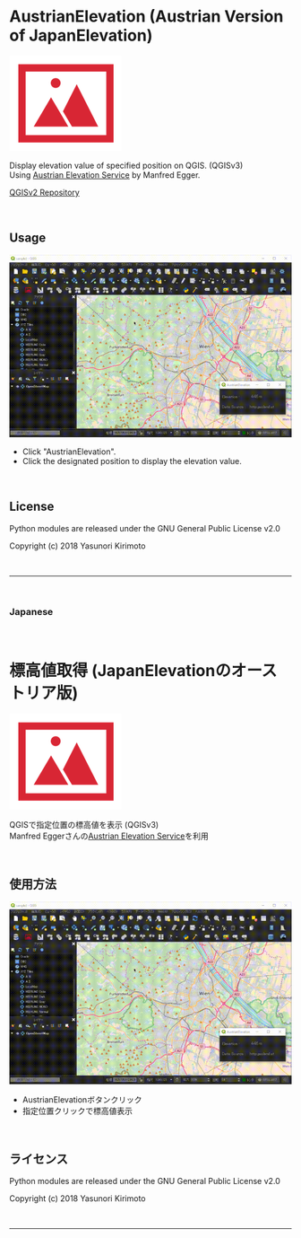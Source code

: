 ﻿# AustrianElevation (Austrian Version of JapanElevation)
![README01](./img/README01.png)

Display elevation value of specified position on QGIS. (QGISv3)  
Using [Austrian Elevation Service](https://www.egger-gis.at/special-gis-tools/austrian-elevation-service/) by Manfred Egger.  

[QGISv2 Repository](https://github.com/maegger/AustrianElevation)  

<br/>

## Usage
![README02](./img/README02.gif)
- Click "AustrianElevation".
- Click the designated position to display the elevation value.

<br/>

## License
Python modules are released under the GNU General Public License v2.0

Copyright (c) 2018 Yasunori Kirimoto

<br/>

---

<br/>

### Japanese

<br/>

# 標高値取得 (JapanElevationのオーストリア版)
![README01](./img/README01.png)

QGISで指定位置の標高値を表示 (QGISv3)  
Manfred Eggerさんの[Austrian Elevation Service](https://www.egger-gis.at/special-gis-tools/austrian-elevation-service/)を利用

<br/>

##  使用方法
![README02](./img/README02.gif)
- AustrianElevationボタンクリック  
- 指定位置クリックで標高値表示  

<br/>

## ライセンス
Python modules are released under the GNU General Public License v2.0

Copyright (c) 2018 Yasunori Kirimoto

<br/>

---
